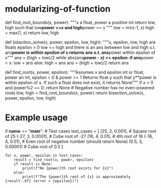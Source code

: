 # modularizing-of-function
def find_root_bounds(x, power):
    """x a float, power a positive int
    return low, high such that low**power <=x and high**power >= x
    """
    low = min(-1, x)
    high = max(1, x)
    return low, high

def bisection_solve(x, power, epsilon, low, high):
    """x, epsilon, low, high are floats
    epsilon > 0
    low <= high and there is an ans between low and high s.t.
    ans**power is within epsilon of x
    returns ans s.t. ans**power within epsilon of x"""
    ans = (high + low)/2
    while abs(ans**power - x) >= epsilon:
        if ans**power < x:
            low = ans
        else:
            high = ans
        ans = (high + low)/2
    return ans

def find_root(x, power, epsilon):
    """Assumes x and epsilon int or float, power an int,
    epsilon > 0 & power >= 1
    Returns float y such that y**power is within epsilon of x.
    If such a float does not exist, it returns None"""
    if x < 0 and power%2 == 0:
        return None  # Negative number has no even-powered roots
    low, high = find_root_bounds(x, power)
    return bisection_solve(x, power, epsilon, low, high)


# Example usage
if __name__ == "__main__":
    # Test cases
    test_cases = [
        (25, 2, 0.001),    # Square root of 25
        (-27, 3, 0.0001),  # Cube root of -27
        (16, 4, 0.01),     # 4th root of 16
        (-16, 4, 0.01),    # Even root of negative number (should return None)
        (0.5, 3, 0.00001)  # Cube root of 0.5
    ]

    for x, power, epsilon in test_cases:
        result = find_root(x, power, epsilon)
        if result is None:
            print(f"No {power}th root exists for {x}")
        else:
            print(f"The {power}th root of {x} is approximately {result:.6f} (error < {epsilon})")

